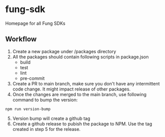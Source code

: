 # fung-sdk
Homepage for all Fung SDKs

## Workflow
1. Create a new package under <root>/packages directory
2. All the packages should contain following scripts in package.json
    * build
    * test
    * lint
    * pre-commit
3. Create a PR to main branch, make sure you don't have any intermittent code change. It might impact release of other packages.
4. Once the changes are merged to the main branch, use following command to bump the version:
```shell
npm run version-bump
```
5. Version bump will create a github tag
6. Create a github release to pubish the package to NPM. Use the tag created in step 5 for the release.